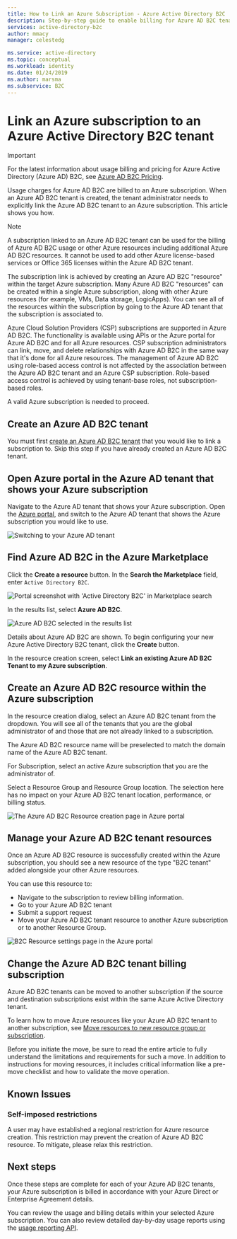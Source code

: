 ```yaml
---
title: How to Link an Azure Subscription - Azure Active Directory B2C | Microsoft Docs
description: Step-by-step guide to enable billing for Azure AD B2C tenant into an Azure subscription.
services: active-directory-b2c
author: mmacy
manager: celestedg

ms.service: active-directory
ms.topic: conceptual
ms.workload: identity
ms.date: 01/24/2019
ms.author: marsma
ms.subservice: B2C
---
```


# Link an Azure subscription to an Azure Active Directory B2C tenant

> [!IMPORTANT]
> For the latest information about usage billing and pricing for Azure Active Directory (Azure AD) B2C, see [Azure AD B2C Pricing](https://azure.microsoft.com/pricing/details/active-directory-b2c/).

Usage charges for Azure AD B2C are billed to an Azure subscription. When an Azure AD B2C tenant is created, the tenant administrator needs to explicitly link the Azure AD B2C tenant to an Azure subscription. This article shows you how.

> [!NOTE]
> A subscription linked to an Azure AD B2C tenant can be used for the billing of Azure AD B2C usage or other Azure resources including additional Azure AD B2C resources.  It cannot be used to add other Azure license-based services or Office 365 licenses within the Azure AD B2C tenant.

The subscription link is achieved by creating an Azure AD B2C "resource" within the target Azure subscription. Many Azure AD B2C "resources" can be created within a single Azure subscription, along with other Azure resources (for example, VMs, Data storage, LogicApps). You can see all of the resources within the subscription by going to the Azure AD tenant that the subscription is associated to.

Azure Cloud Solution Providers (CSP) subscriptions are supported in Azure AD B2C. The functionality is available using APIs or the Azure portal for Azure AD B2C and for all Azure resources. CSP subscription administrators can link, move, and delete relationships with Azure AD B2C in the same way that it's done for all Azure resources. The management of Azure AD B2C using role-based access control is not affected by the association between the Azure AD B2C tenant and an Azure CSP subscription. Role-based access control is achieved by using tenant-base roles, not subscription-based roles.

A valid Azure subscription is needed to proceed.

## Create an Azure AD B2C tenant

You must first [create an Azure AD B2C tenant](active-directory-b2c-get-started.md) that you would like to link a subscription to. Skip this step if you have already created an Azure AD B2C tenant.

## Open Azure portal in the Azure AD tenant that shows your Azure subscription

Navigate to the Azure AD tenant that shows your Azure subscription. Open the [Azure portal](https://portal.azure.com), and switch to the Azure AD tenant that shows the Azure subscription you would like to use.

![Switching to your Azure AD tenant](./media/active-directory-b2c-how-to-enable-billing/SelectAzureADTenant.png)

## Find Azure AD B2C in the Azure Marketplace

Click the **Create a resource** button. In the **Search the Marketplace** field, enter `Active Directory B2C`.

![Portal screenshot with 'Active Directory B2C' in Marketplace search](../../includes/media/active-directory-b2c-create-tenant/find-azure-ad-b2c.png)

In the results list, select **Azure AD B2C**.

![Azure AD B2C selected in the results list](../../includes/media/active-directory-b2c-create-tenant/find-azure-ad-b2c-result.png)

Details about Azure AD B2C are shown. To begin configuring your new Azure Active Directory B2C tenant, click the **Create** button.

In the resource creation screen, select **Link an existing Azure AD B2C Tenant to my Azure subscription**.

## Create an Azure AD B2C resource within the Azure subscription

In the resource creation dialog, select an Azure AD B2C tenant from the dropdown. You will see all of the tenants that you are the global administrator of and those that are not already linked to a subscription.

The Azure AD B2C resource name will be preselected to match the domain name of the Azure AD B2C tenant.

For Subscription, select an active Azure subscription that you are the administrator of.

Select a Resource Group and Resource Group location. The selection here has no impact on your Azure AD B2C tenant location, performance, or billing status.

![The Azure AD B2C Resource creation page in Azure portal](./media/active-directory-b2c-how-to-enable-billing/createresourceb2c.png)

## Manage your Azure AD B2C tenant resources

Once an Azure AD B2C resource is successfully created within the Azure subscription, you should see a new resource of the type "B2C tenant" added alongside your other Azure resources.

You can use this resource to:

- Navigate to the subscription to review billing information.
- Go to your Azure AD B2C tenant
- Submit a support request
- Move your Azure AD B2C tenant resource to another Azure subscription or to another Resource Group.

![B2C Resource settings page in the Azure portal](./media/active-directory-b2c-how-to-enable-billing/b2cresourcesettings.PNG)

## Change the Azure AD B2C tenant billing subscription

Azure AD B2C tenants can be moved to another subscription if the source and destination subscriptions exist within the same Azure Active Directory tenant.

To learn how to move Azure resources like your Azure AD B2C tenant to another subscription, see [Move resources to new resource group or subscription](../azure-resource-manager/resource-group-move-resources.md).

Before you initiate the move, be sure to read the entire article to fully understand the limitations and requirements for such a move. In addition to instructions for moving resources, it includes critical information like a pre-move checklist and how to validate the move operation.

## Known Issues

### Self-imposed restrictions

A user may have established a regional restriction for Azure resource creation. This restriction may prevent the creation of Azure AD B2C resource. To mitigate, please relax this restriction.

## Next steps

Once these steps are complete for each of your Azure AD B2C tenants, your Azure subscription is billed in accordance with your Azure Direct or Enterprise Agreement details.

You can review the usage and billing details within your selected Azure subscription. You can also review detailed day-by-day usage reports using the [usage reporting API](active-directory-b2c-reference-usage-reporting-api.md).
